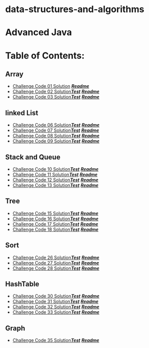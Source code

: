 # data-structures-and-algorithms
# Advanced Java




# Table of Contents:
## Array

- [Challenge Code 01 Solution](https://github.com/AyaaBe95/data-structures-and-algorithms401/blob/main/app/src/main/java/data/structures/and/algorithms401/reverseArray.java)  [***Readme***](https://github.com/AyaaBe95/data-structures-and-algorithms401/blob/main/readme/reverseArray.md)
- [Challenge Code 02 Solution](https://github.com/AyaaBe95/data-structures-and-algorithms401/blob/main/app/src/main/java/data/structures/and/algorithms401/shiftArray.java)[***Test***](https://github.com/AyaaBe95/data-structures-and-algorithms401/blob/main/app/src/test/java/data/structures/and/algorithms401/Library.java) [***Readme***](https://github.com/AyaaBe95/data-structures-and-algorithms401/blob/main/readme/shiftArray.md)
- [Challenge Code 03 Solution](https://github.com/AyaaBe95/data-structures-and-algorithms401/blob/main/binarysearch/lib/src/main/java/binarysearch/binarySearch.java)[***Test***](https://github.com/AyaaBe95/data-structures-and-algorithms401/blob/main/binarysearch/lib/src/test/java/binarysearch/LibraryTest.java) [***Readme***](https://github.com/AyaaBe95/data-structures-and-algorithms401/blob/main/readme/binarySearch.md)

## linked List
- [Challenge Code 06 Solution](https://github.com/AyaaBe95/data-structures-and-algorithms401/blob/linked-list/Data-Structures/lib/src/main/java/Data/Structures/LinkedList.java)[***Test***](https://github.com/AyaaBe95/data-structures-and-algorithms401/blob/linked-list/Data-Structures/lib/src/test/java/Data/Structures/LinkedListTest.java) [***Readme***](https://github.com/AyaaBe95/data-structures-and-algorithms401/blob/main/readme/Linked-List.md)
- [Challenge Code 07 Solution](https://github.com/AyaaBe95/data-structures-and-algorithms401/blob/ll-insertions/Data-Structures/lib/src/main/java/Data/Structures/LinkedList.java)[***Test***](https://github.com/AyaaBe95/data-structures-and-algorithms401/blob/ll-insertions/Data-Structures/lib/src/test/java/Data/Structures/LinkedListTest.java) [***Readme***](https://github.com/AyaaBe95/data-structures-and-algorithms401/blob/main/readme/insertion.md)
- [Challenge Code 08 Solution](https://github.com/AyaaBe95/data-structures-and-algorithms401/blob/ll-kth-from-end/Data-Structures/lib/src/main/java/Data/Structures/LinkedList.java)[***Test***](https://github.com/AyaaBe95/data-structures-and-algorithms401/blob/ll-kth-from-end/Data-Structures/lib/src/test/java/Data/Structures/KthFromTheEnd.java) [***Readme***](https://github.com/AyaaBe95/data-structures-and-algorithms401/blob/main/readme/kth.md)
- [Challenge Code 09 Solution](https://github.com/AyaaBe95/data-structures-and-algorithms401/blob/ll-zip/Data-Structures/lib/src/main/java/Data/Structures/LinkedList.java)[***Test***](https://github.com/AyaaBe95/data-structures-and-algorithms401/blob/ll-zip/Data-Structures/lib/src/test/java/Data/Structures/mergeTest.java) [***Readme***](https://github.com/AyaaBe95/data-structures-and-algorithms401/blob/main/readme/merge.md)

## Stack and Queue
- [Challenge Code 10 Solution](https://github.com/AyaaBe95/data-structures-and-algorithms401/tree/stack-and-queue/Data-Structures/stack-and-queue/lib/src/main/java/stack/and/queue)[***Test***](https://github.com/AyaaBe95/data-structures-and-algorithms401/blob/main/Data-Structures/stack-and-queue/lib/src/test/java/stack/and/queue/LibraryTest.java) [***Readme***](https://github.com/AyaaBe95/data-structures-and-algorithms401/blob/main/readme/StackAndQueue.md)
- [Challenge Code 11 Solution](https://github.com/AyaaBe95/data-structures-and-algorithms401/blob/main/Data-Structures/stack-and-queue/lib/src/main/java/stack/and/queue/PseudoQueue.java)[***Test***](https://github.com/AyaaBe95/data-structures-and-algorithms401/blob/main/Data-Structures/stack-and-queue/lib/src/test/java/stack/and/queue/PseudoQueueTest.java) [***Readme***](https://github.com/AyaaBe95/data-structures-and-algorithms401/blob/main/readme/stackWithQueue.md)
- [Challenge Code 12 Solution](https://github.com/AyaaBe95/data-structures-and-algorithms401/blob/main/Data-Structures/stack-and-queue/lib/src/main/java/stack/and/queue/AnimalShelter.java)[***Test***](https://github.com/AyaaBe95/data-structures-and-algorithms401/blob/main/Data-Structures/stack-and-queue/lib/src/test/java/stack/and/queue/TestAnimal.java) [***Readme***](https://github.com/AyaaBe95/data-structures-and-algorithms401/blob/main/readme/fifo-animal-shelter.md)
- [Challenge Code 13 Solution](https://github.com/AyaaBe95/data-structures-and-algorithms401/blob/main/Data-Structures/stack-and-queue/lib/src/main/java/stack/and/queue/MultiBracketValidation.java)[***Test***](https://github.com/AyaaBe95/data-structures-and-algorithms401/blob/main/Data-Structures/stack-and-queue/lib/src/test/java/stack/and/queue/MultiBracketValidationTest.java) [***Readme***](https://github.com/AyaaBe95/data-structures-and-algorithms401/blob/main/readme/multiBracketValidation%20.md)

## Tree
- [Challenge Code 15 Solution](https://github.com/AyaaBe95/data-structures-and-algorithms401/tree/main/Data-Structures/trees/app/src/main/java/trees)[***Test***](https://github.com/AyaaBe95/data-structures-and-algorithms401/tree/main/Data-Structures/trees/app/src/test/java/trees) [***Readme***](https://github.com/AyaaBe95/data-structures-and-algorithms401/blob/main/readme/tree.md)
-  [Challenge Code 16 Solution](https://github.com/AyaaBe95/data-structures-and-algorithms401/blob/find-maximum-binary-tree/Data-Structures/trees/app/src/main/java/trees/BinaryTree.java)[***Test***](https://github.com/AyaaBe95/data-structures-and-algorithms401/blob/find-maximum-binary-tree/Data-Structures/trees/app/src/test/java/trees/FindMaxTest.java) [***Readme***](https://github.com/AyaaBe95/data-structures-and-algorithms401/blob/main/readme/find-maximum-binary-tree.md)
- [Challenge Code 17 Solution](https://github.com/AyaaBe95/data-structures-and-algorithms401/blob/Breadth-first/Data-Structures/trees/app/src/main/java/trees/BinaryTree.java)[***Test***](https://github.com/AyaaBe95/data-structures-and-algorithms401/blob/main/Data-Structures/trees/app/src/test/java/trees/breadthFirstTest.java) [***Readme***](https://github.com/AyaaBe95/data-structures-and-algorithms401/blob/main/readme/Breadth-first.md)
- [Challenge Code 18 Solution](https://github.com/AyaaBe95/data-structures-and-algorithms401/blob/main/Data-Structures/utilities/app/src/main/java/utilities/FizzBuzzTree.java)[***Test***](https://github.com/AyaaBe95/data-structures-and-algorithms401/blob/main/Data-Structures/utilities/app/src/test/java/utilities/FizzBuzzTreeTest.java) [***Readme***](https://github.com/AyaaBe95/data-structures-and-algorithms401/blob/main/readme/fizzbuzztree.md)

## Sort
- [Challenge Code 26 Solution](https://github.com/AyaaBe95/data-structures-and-algorithms401/blob/main/blog/app/src/main/java/blog/insertionSort.java)[***Test***](https://github.com/AyaaBe95/data-structures-and-algorithms401/blob/main/blog/app/src/test/java/blog/AppTest.java) [***Readme***](https://github.com/AyaaBe95/data-structures-and-algorithms401/blob/main/blog/BLOG.md)
- [Challenge Code 27 Solution](https://github.com/AyaaBe95/data-structures-and-algorithms401/blob/main/blog/app/src/main/java/blog/mergeSort.java)[***Test***](https://github.com/AyaaBe95/data-structures-and-algorithms401/blob/main/blog/app/src/test/java/blog/mergeTest.java) [***Readme***](https://github.com/AyaaBe95/data-structures-and-algorithms401/blob/main/blog/BLOG2.md)
- [Challenge Code 28 Solution](https://github.com/AyaaBe95/data-structures-and-algorithms401/blob/main/blog/app/src/main/java/blog/mergeSort.java)[***Test***](https://github.com/AyaaBe95/data-structures-and-algorithms401/blob/main/blog/app/src/test/java/blog/mergeTest.java) [***Readme***](https://github.com/AyaaBe95/data-structures-and-algorithms401/blob/main/blog/BLOG3.md)

## HashTable
- [Challenge Code 30 Solution](https://github.com/AyaaBe95/data-structures-and-algorithms401/blob/main/hashtable/app/src/main/java/hashtable/hashtable.java)[***Test***](https://github.com/AyaaBe95/data-structures-and-algorithms401/blob/main/hashtable/app/src/test/java/hashtable/hashtableTest.java) [***Readme***](github.com/AyaaBe95/data-structures-and-algorithms401/blob/main/readme/hashtable.md)
- [Challenge Code 31 Solution](https://github.com/AyaaBe95/data-structures-and-algorithms401/blob/main/hashtable/app/src/main/java/hashtable/repeatedWord.java)[***Test***](https://github.com/AyaaBe95/data-structures-and-algorithms401/blob/main/hashtable/app/src/test/java/hashtable/RepeatedWordTest.java) [***Readme***](https://github.com/AyaaBe95/data-structures-and-algorithms401/blob/main/readme/repeatedWord.md)
 - [Challenge Code 32 Solution](https://github.com/AyaaBe95/data-structures-and-algorithms401/blob/main/hashtable/app/src/main/java/hashtable/repeatedWord.java)[***Test***](https://github.com/AyaaBe95/data-structures-and-algorithms401/blob/main/hashtable/app/src/test/java/hashtable/RepeatedWordTest.java) [***Readme***](github.com/AyaaBe95/data-structures-and-algorithms401/blob/main/readme/hashtable.md)
 - [Challenge Code 33 Solution](https://github.com/AyaaBe95/data-structures-and-algorithms401/blob/main/hashtable/app/src/main/java/hashtable/leftJoin.java)[***Test***](https://github.com/AyaaBe95/data-structures-and-algorithms401/blob/main/hashtable/app/src/test/java/hashtable/leftJoinTest.java) [***Readme***](github.com/AyaaBe95/data-structures-and-algorithms401/blob/main/readme/leftjoin.md)

 
## Graph
- [Challenge Code 35 Solution](https://github.com/AyaaBe95/data-structures-and-algorithms401/tree/main/graph/app/src/main/java/graph)[***Test***](https://github.com/AyaaBe95/data-structures-and-algorithms401/blob/main/graph/app/src/test/java/graph/graphTest.java) [***Readme***](https://github.com/AyaaBe95/data-structures-and-algorithms401/blob/main/readme/graph.md)

 





